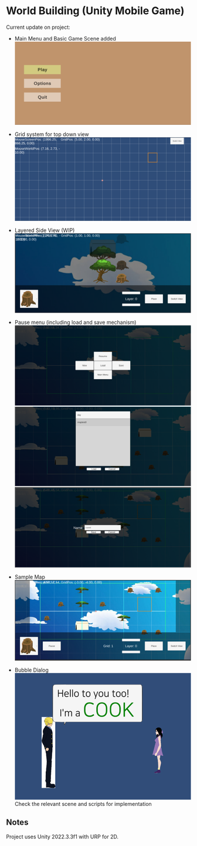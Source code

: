# World Building (Unity Mobile Game)

Current update on project:
- Main Menu and Basic Game Scene added
![MainMenu](https://github.com/kurenaiautumun/games/blob/world-building/screenshots/mainmenu.png)
- Grid system for top down view
![Grid](https://github.com/kurenaiautumun/games/blob/world-building/screenshots/grids.png)
- Layered Side View (WIP)
![LayeredSideView](https://github.com/kurenaiautumun/games/blob/world-building/screenshots/layeredsideview.png)
- Pause menu (including load and save mechanism)
![PauseMenu](https://github.com/kurenaiautumun/games/blob/world-building/screenshots/pausemenu.png)
![LoadMenu](https://github.com/kurenaiautumun/games/blob/world-building/screenshots/loadmenu.png)
![SaveMenu](https://github.com/kurenaiautumun/games/blob/world-building/screenshots/savemenu.png)

- Sample Map
![TestMap](https://github.com/kurenaiautumun/games/blob/world-building/screenshots/testmap.png)

- Bubble Dialog
![BubbleDialog](https://github.com/kurenaiautumun/games/blob/world-building/screenshots/bubbledialog.png)
Check the relevant scene and scripts for implementation


## Notes

Project uses Unity 2022.3.3f1 with URP for 2D.
